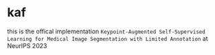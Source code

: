 # kaf
this is the offical implementation `Keypoint-Augmented Self-Supervised Learning for Medical Image Segmentation with Limited Annotation` at NeurIPS 2023
